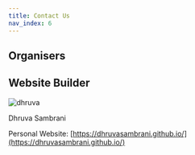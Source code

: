```yaml
---
title: Contact Us
nav_index: 6
---
```



## Organisers 


## Website Builder

![dhruva](https://avatars1.githubusercontent.com/u/44899822?v=4)

Dhruva Sambrani

Personal Website: [https://dhruvasambrani.github.io/](https://dhruvasambrani.github.io/)

